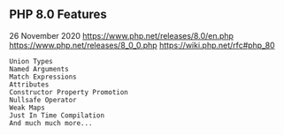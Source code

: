 ## PHP 8.0 Features

26 November 2020
https://www.php.net/releases/8.0/en.php
https://www.php.net/releases/8_0_0.php
https://wiki.php.net/rfc#php_80

    Union Types
    Named Arguments
    Match Expressions
    Attributes
    Constructor Property Promotion
    Nullsafe Operator
    Weak Maps
    Just In Time Compilation
    And much much more...
